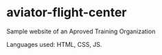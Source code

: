 # aviator-flight-center

Sample website of an Aproved Training Organization

Languages used: HTML, CSS, JS.
